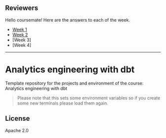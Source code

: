 
## Reviewers

Hello coursemate! Here are the answers to each of the week.

- [Week 1](https://github.com/arlando/course-dbt/blob/main/greenery/22-W1-README.md)
- [Week 2](https://github.com/arlando/course-dbt/blob/main/greenery/22-W2-README.md)
- [Week 3]
- [Week 4]

---

# Analytics engineering with dbt

Template repository for the projects and environment of the course: Analytics engineering with dbt

> Please note that this sets some environment variables so if you create some new terminals please load them again.

## License

Apache 2.0
